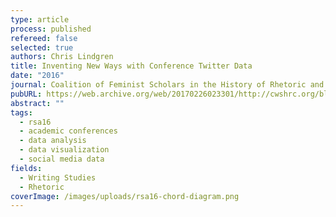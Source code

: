 ```yaml
---
type: article
process: published
refereed: false
selected: true
authors: Chris Lindgren
title: Inventing New Ways with Conference Twitter Data
date: "2016"
journal: Coalition of Feminist Scholars in the History of Rhetoric and Composition
pubURL: https://web.archive.org/web/20170226023301/http://cwshrc.org/blog/2016/08/22/inventing-new-ways-with-twitter-data/
abstract: ""
tags:
  - rsa16
  - academic conferences
  - data analysis
  - data visualization
  - social media data
fields:
  - Writing Studies
  - Rhetoric
coverImage: /images/uploads/rsa16-chord-diagram.png
---
```

